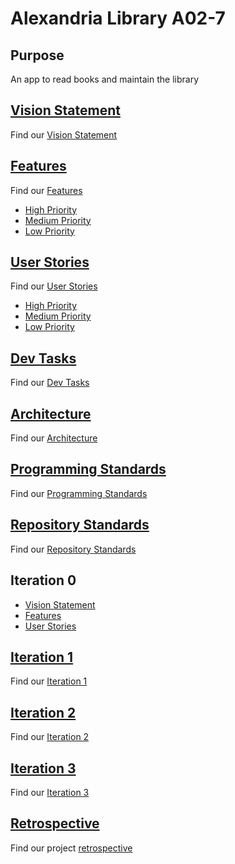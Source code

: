 # Alexandria Library A02-7

## Purpose
An app to read books and maintain the library

## [Vision Statement](docs/Vision.md)
Find our [Vision Statement](docs/Vision.md)

## [Features](https://code.cs.umanitoba.ca/comp3350-winter2024/alexandrialibrary/-/issues/?sort=created_date&state=opened&label_name%5B%5D=Feature&first_page_size=20)
Find our [Features](https://code.cs.umanitoba.ca/comp3350-winter2024/alexandrialibrary/-/issues/?sort=created_date&state=opened&label_name%5B%5D=Feature&first_page_size=20)
- [High Priority](https://code.cs.umanitoba.ca/comp3350-winter2024/alexandrialibrary/-/issues/?sort=created_date&state=opened&label_name%5B%5D=Feature&label_name%5B%5D=High%20Priority&first_page_size=20)
- [Medium Priority](https://code.cs.umanitoba.ca/comp3350-winter2024/alexandrialibrary/-/issues/?sort=created_date&state=opened&label_name%5B%5D=Feature&label_name%5B%5D=Medium%20Priority&first_page_size=20)
- [Low Priority](https://code.cs.umanitoba.ca/comp3350-winter2024/alexandrialibrary/-/issues/?sort=created_date&state=opened&label_name%5B%5D=Feature&label_name%5B%5D=Low%20Priority&first_page_size=20)

## [User Stories](https://code.cs.umanitoba.ca/comp3350-winter2024/alexandrialibrary/-/issues/?sort=created_date&state=opened&label_name%5B%5D=User%20Story&first_page_size=20)
Find our [User Stories](https://code.cs.umanitoba.ca/comp3350-winter2024/alexandrialibrary/-/issues/?sort=created_date&state=opened&label_name%5B%5D=User%20Story&first_page_size=20)
- [High Priority](https://code.cs.umanitoba.ca/comp3350-winter2024/alexandrialibrary/-/issues/?sort=created_date&state=opened&label_name%5B%5D=User%20Story&label_name%5B%5D=High%20Priority&first_page_size=20)
- [Medium Priority](https://code.cs.umanitoba.ca/comp3350-winter2024/alexandrialibrary/-/issues/?sort=created_date&state=opened&label_name%5B%5D=User%20Story&label_name%5B%5D=Medium%20Priority&first_page_size=20)
- [Low Priority](https://code.cs.umanitoba.ca/comp3350-winter2024/alexandrialibrary/-/issues/?sort=created_date&state=opened&label_name%5B%5D=User%20Story&label_name%5B%5D=Low%20Priority&first_page_size=20)

## [Dev Tasks](https://code.cs.umanitoba.ca/comp3350-winter2024/alexandrialibrary/-/issues/?sort=created_date&state=opened&label_name%5B%5D=dev%20task&first_page_size=20)
Find our [Dev Tasks](https://code.cs.umanitoba.ca/comp3350-winter2024/alexandrialibrary/-/issues/?sort=created_date&state=opened&label_name%5B%5D=dev%20task&first_page_size=20)

## [Architecture](docs/Architecture/Architecture.md)
Find our [Architecture](docs/Architecture/Architecture.md)

## [Programming  Standards](docs/ProgrammingStandards.md)
Find our [Programming Standards](docs/ProgrammingStandards.md)

## [Repository Standards](docs/RepoStandards.md)
Find our [Repository Standards](docs/RepoStandards.md)

## Iteration 0
- [Vision Statement](https://code.cs.umanitoba.ca/comp3350-winter2024/alexandrialibrary/-/blob/main/vision_statement.md?ref_type=heads)
- [Features](https://code.cs.umanitoba.ca/comp3350-winter2024/alexandrialibrary/-/issues/?sort=created_date&state=opened&label_name%5B%5D=Feature&first_page_size=20)
- [User Stories](https://code.cs.umanitoba.ca/comp3350-winter2024/alexandrialibrary/-/issues/?sort=created_date&state=opened&label_name%5B%5D=User%20Story&first_page_size=20)

## [Iteration 1](https://code.cs.umanitoba.ca/comp3350-winter2024/alexandrialibrary/-/milestones/1#tab-issues)
Find our [Iteration 1](https://code.cs.umanitoba.ca/comp3350-winter2024/alexandrialibrary/-/milestones/1#tab-issues)

## [Iteration 2](https://code.cs.umanitoba.ca/comp3350-winter2024/alexandrialibrary/-/milestones/2#tab-issues)
Find our [Iteration 2](https://code.cs.umanitoba.ca/comp3350-winter2024/alexandrialibrary/-/milestones/2#tab-issues)

## [Iteration 3](https://code.cs.umanitoba.ca/comp3350-winter2024/alexandrialibrary/-/milestones/3#tab-issues)
Find our [Iteration 3](https://code.cs.umanitoba.ca/comp3350-winter2024/alexandrialibrary/-/milestones/3#tab-issues)

## [Retrospective](docs/Retrospective.md)
Find our project [retrospective](docs/Retrospective.md)
